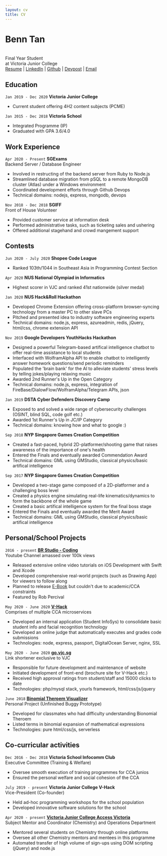 ```yaml
---
layout: cv
title: CV
---
```

# Benn Tan
<br>
Final Year Student <br>
at Victoria Junior College

<div id="webaddress">
<a href="https://btjm123.github.io/cv/">
Resume</a> |
<a href="https://www.linkedin.com/in/benn-tan-5931091a0/">
LinkedIn</a> |
<a href="https://github.com/btjm123/">
Github</a> |
<a href="https://devpost.com/btjm123">
Devpost</a> |
<a href="mailto:btjm123@gmail.com">
Email</a>
</div>



## Education

`Jan 2019 - Dec 2020`
**Victoria Junior College** <br>
- Current student offering 4H2 content subjects (PCME)

`Jan 2015 - Dec 2018`
**Victoria School**<br>
- Integrated Programme (IP)
- Graduated with GPA 3.6/4.0


## Work Experience

`Apr 2020 - Present`
**SGExams**<br>
Backend Server / Database Engineer
- Involved in restructing of the backend server from Ruby to Node.js
- Streamlined database migration from pSQL to a remote MongoDB cluster (Atlas) under a Windows environment
- Coordinated development efforts through Github Devops
- Technical domains: nodejs, express, mongodb, devops

`Nov 2018 - Dec 2018`
**SGIFF**<br>
Front of House Volunteer
- Provided customer service at information desk
- Performed administrative tasks, such as ticketing sales and ushering
- Offered additional stagehand and crowd mangement support


## Contests

`Jun 2020 - July 2020`
**Shopee Code League**
- Ranked 103th/1044 in Southeast Asia in Programming Contest Section

`Apr 2020`
**NUS National Olympiad in Informatics** 
- Highest scorer in VJC and ranked 41st nationwide (silver medal)

`Jan 2020`
**NUS Hack&Roll Hackathon**
- Developed Chrome Extension offering cross-platform browser-syncing technology from a master PC to other slave PCs 
- Pitched and presented idea to industry software engineering experts
- Technical domains: node.js, express, azureadmin, redis, jQuery, html/css, chrome extension API

`Nov 2019`
**Google Developers YouthHacks Hackathon**
- Designed a powerful Telegram-based artifical intelligence chatbot to offer real-time assistance to local students
- Interfaced with WolframAlpha API to enable chatbot to intelligently answer homework questions/send periodic reminders
- Populated the 'brain bank' for the AI to alleviate students' stress levels by telling jokes/playing relaxing music
- Awarded 2nd Runner's Up in the Open Category
- Technical domains: node.js, express, integration of FireBase/DialowFlow/WolframAlpha/Telegram APIs, json

`Jan 2019`
**DSTA Cyber Defenders Discovery Camp** 
- Exposed to and solved a wide range of cybersecurity challenges (OSINT, blind SQL, code golf etc.)
- Awarded 1st Runner's Up in JC/IP Category
- Technical domains: knowing how and what to google :)

`Sep 2018`
**NYP Singapore Games Creation Competition**
- Created a fast-paced, hybrid 2D-platformer/shooting game that raises awareness of the importance of one's health
- Entered the Finals and eventually awarded Commendation Award
- Technical domains: GML using GMStudio, classical physics/basic artifical intelligence

`Sep 2017`
**NYP Singapore Games Creation Competition**
- Developed a two-stage game composed of a 2D-platformer and a challenging boss level
- Created a physics engine simulating real-life kinematics/dynamics to form the backbone of the whole game
- Created a basic artifical intelligence system for the final boss stage
- Entered the Finals and eventually awarded the Merit Award
- Technical domains: GML using GMStudio, classical physics/basic artifical intelligence

<div style="page-break-after: always;"></div>


## Personal/School Projects

`2016 - present`
<a href="https://www.youtube.com/channel/UClmRwdRb2PC6D3gJM-fpYUw">**BR Studio - Coding**</a><br>
Youtube Channel amassed over 100k views

- Released extensive online video tutorials on iOS Development with Swift and Xcode
- Developed comprehensive real-world projects (such as Drawing App) for viewers to follow along
- Planned to release <a href="https://docs.google.com/document/d/1_uN3QE732WXTqGF6SbGq2TuMqXhexH3q5CchA6y4Q2c/edit?usp=sharing">E-Book</a> but couldn't due to academic/CCA constraints
- Featured by Rob Percival 

`May 2020 - June 2020`
<a href="https://go.vjc.sg/about">**V-Hack**</a><br>
Comprises of multiple CCA microservices

- Developed an internal application (Student InfoSys) to consolidate basic student info and facial recognition technology
- Developed an online judge that automatically executes and grades code submissions
- Technologies: node, express, passport, DigitalOcean Server, nginx, SSL

`May 2020 - June 2020`
<a href="https://go.vjc.sg">**go.vjc.sg**</a><br>
Link shortener exclusive to VJC

- Responsible for future development and maintenance of website
- Initiated development of front-end (brochure site for V-Hack etc.)
- Received high approval ratings from student/staff and 15000 clicks to date
- Technologies: php/mysql stack, yourls framework, html/css/js/jquery

`June 2018`
<a href="https://btjm123.github.io/binomial/">**Binomial Theroem Visualizer**</a><br>
Personal Project (Unfinished Buggy Prototype)

- Developed for classmates who had difficulty understanding Bionomial Theroem
- Listed terms in binomial expansion of mathematical expressions
- Technologies: pure html/css/js, serverless

## Co-curricular activities

`Dec 2016 - Dec 2018`
**Victoria School Infocomm Club**<br>
Executive Committee (Training & Welfare)

- Oversee smooth execution of training programmes for CCA junios
- Ensured the personal welfare and social cohesion of the CCA

`July 2019 - present`
**Victoria Junior College V-Hack**<br>
Vice-President (Co-founder)

- Held ad-hoc programming workshops for the school population
- Developed innovative software solutions for the school

`Apr 2020 - present`
<a href="https://access2victoria.com/">**Victoria Junior College Access Victoria**</a><br>
Subject Mentor and Coordinator (Chemistry) and Operations Department

- Mentored several students on Chemistry through online platforms
- Oversee all other Chemistry mentors and mentees in this programme
- Automated transfer of high volume of sign-ups using DOM scripting (jQuery) and node.js
